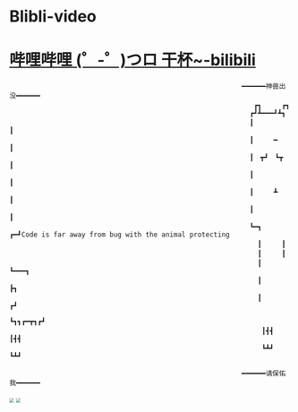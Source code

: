 # Blibli-video
# [哔哩哔哩 (゜-゜)つロ 干杯~-bilibili](https://www.bilibili.com/video/BV1Pt411G7my)
                                                              ━━━━━━神兽出没━━━━━━
                                                                 ┏┓　　　┏┓
                                                                ┏┛┻━━━┛┻┓
                                                                ┃　　　　　　　┃
                                                                ┃　　　━　　　┃
                                                                ┃　┳┛　┗┳　┃
                                                                ┃　　　　　　　┃
                                                                ┃　　　┻　　　┃
                                                                ┃　　　　　　　┃
                                                                ┗━┓　　　┏━┛Code is far away from bug with the animal protecting
                                                                  ┃　　　┃  
                                                                  ┃　　　┃
                                                                  ┃　　　┗━━━┓
                                                                  ┃　　　　　　　┣┓
                                                                  ┃　　　　　　　┏┛
                                                                  ┗┓┓┏━┳┓┏┛
                                                                   ┃┫┫　┃┫┫
                                                                   ┗┻┛　┗┻┛

                                                              ━━━━━━请保佑我━━━━━━


<img src="https://user-images.githubusercontent.com/54969136/111414433-f7ba1900-871a-11eb-8c4d-ee73e934fe27.png" style="zoom:50%" />
<img src="https://user-images.githubusercontent.com/54969136/111414448-fdaffa00-871a-11eb-893c-d8624c9ee06d.png" style="zoom:50%" 
